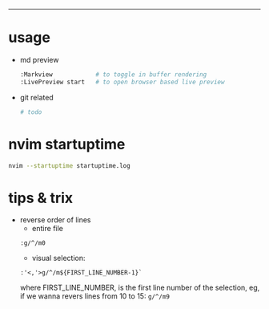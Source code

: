 ---

# usage

- md preview
    ```sh
    :Markview            # to toggle in buffer rendering
    :LivePreview start   # to open browser based live preview
    ```

- git related
    ```sh
    # todo
    ```

# nvim startuptime

```sh
nvim --startuptime startuptime.log
```

# tips & trix

- reverse order of lines
    - entire file
    ```
    :g/^/m0
    ```
    - visual selection:
    ```
    :'<,'>g/^/m${FIRST_LINE_NUMBER-1}`
    ```
    where FIRST_LINE_NUMBER, is the first line number of the selection,
    eg, if we wanna revers lines from 10 to 15: `g/^/m9`
